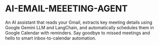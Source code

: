 # AI-EMAIL-MEEETING-AGENT
An AI assistant that reads your Gmail, extracts key meeting details using Google Gemini LLM and LangChain, and automatically schedules them in Google Calendar with reminders. Say goodbye to missed meetings and hello to smart inbox-to-calendar automation.
